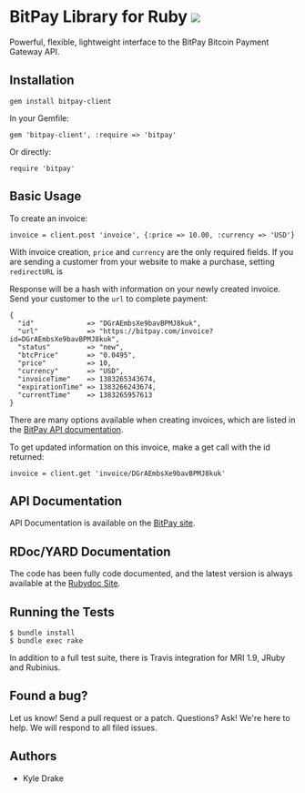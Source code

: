 # BitPay Library for Ruby [![](https://secure.travis-ci.org/bitpay/ruby-client.png)](http://travis-ci.org/bitpay/ruby-client)
Powerful, flexible, lightweight interface to the BitPay Bitcoin Payment Gateway API.

## Installation

    gem install bitpay-client
    
In your Gemfile:

    gem 'bitpay-client', :require => 'bitpay'

Or directly:

    require 'bitpay'

## Basic Usage

To create an invoice:

    invoice = client.post 'invoice', {:price => 10.00, :currency => 'USD'}

With invoice creation, `price` and `currency` are the only required fields. If you are sending a customer from your website to make a purchase, setting `redirectURL` is 

Response will be a hash with information on your newly created invoice. Send your customer to the `url` to complete payment:

    {
      "id"             => "DGrAEmbsXe9bavBPMJ8kuk", 
      "url"            => "https://bitpay.com/invoice?id=DGrAEmbsXe9bavBPMJ8kuk",
      "status"         => "new",
      "btcPrice"       => "0.0495",
      "price"          => 10,
      "currency"       => "USD",
      "invoiceTime"    => 1383265343674,
      "expirationTime" => 1383266243674,
      "currentTime"    => 1383265957613
    }

There are many options available when creating invoices, which are listed in the [BitPay API documentation](https://bitpay.com/bitcoin-payment-gateway-api).

To get updated information on this invoice, make a get call with the id returned:

    invoice = client.get 'invoice/DGrAEmbsXe9bavBPMJ8kuk'

## API Documentation

API Documentation is available on the [BitPay site](https://bitpay.com/bitcoin-payment-gateway-api).

## RDoc/YARD Documentation
The code has been fully code documented, and the latest version is always available at the [Rubydoc Site](http://rubydoc.info/gems/bitpay-client).

## Running the Tests

    $ bundle install
    $ bundle exec rake

In addition to a full test suite, there is Travis integration for MRI 1.9, JRuby and Rubinius.

## Found a bug?
Let us know! Send a pull request or a patch. Questions? Ask! We're here to help. We will respond to all filed issues.

## Authors
* Kyle Drake
